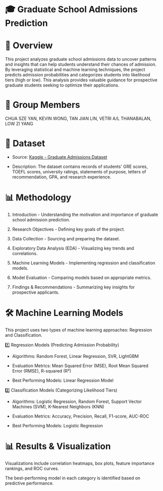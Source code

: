 # 🎓 Graduate School Admissions Prediction

# 📌 Overview

This project analyzes graduate school admissions data to uncover patterns and insights that can help students understand their chances of admission. By leveraging statistical and machine learning techniques, the project predicts admission probabilities and categorizes students into likelihood tiers (high or low). This analysis provides valuable guidance for prospective graduate students seeking to optimize their applications.

# 👥 Group Members

CHUA SZE YAN, KEVIN WONG, TAN JIAN LIN, VETRI A/L THANABALAN, LOW ZI YANG

# 📂 Dataset

- Source: [Kaggle - Graduate Admissions Dataset](https://www.kaggle.com/datasets/mohansacharya/graduate-admissions)

- Description: The dataset contains records of students' GRE scores, TOEFL scores, university ratings, statements of purpose, letters of recommendation, GPA, and research experience.

# 📊 Methodology

1. Introduction - Understanding the motivation and importance of graduate school admission prediction.

2. Research Objectives - Defining key goals of the project.

3. Data Collection - Sourcing and preparing the dataset.

4. Exploratory Data Analysis (EDA) - Visualizing key trends and correlations.

5. Machine Learning Models - Implementing regression and classification models.

6. Model Evaluation - Comparing models based on appropriate metrics.

7. Findings & Recommendations - Summarizing key insights for prospective applicants.

# 🛠️ Machine Learning Models

This project uses two types of machine learning approaches: Regression and Classification.

1️⃣ Regression Models (Predicting Admission Probability)

- Algorithms: Random Forest, Linear Regression, SVR, LightGBM

- Evaluation Metrics: Mean Squared Error (MSE), Root Mean Squared Error (RMSE), R-squared (R²)

- Best Performing Models: Linear Regression Model

2️⃣ Classification Models (Categorizing Likelihood Tiers)

- Algorithms: Logistic Regression, Random Forest, Support Vector Machines (SVM), K-Nearest Neighbors (KNN)

- Evaluation Metrics: Accuracy, Precision, Recall, F1-score, AUC-ROC

- Best Performing Models: Logistic Regression

# 📊 Results & Visualization

Visualizations include correlation heatmaps, box plots, feature importance rankings, and ROC curves.

The best-performing model in each category is identified based on predictive performance.
